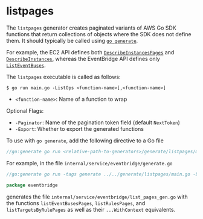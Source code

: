 # listpages

The `listpages` generator creates paginated variants of AWS Go SDK functions that return collections of objects where the SDK does not define them. It should typically be called using [`go generate`](https://golang.org/cmd/go/#hdr-Generate_Go_files_by_processing_source).

For example, the EC2 API defines both [`DescribeInstancesPages`](https://docs.aws.amazon.com/sdk-for-go/api/service/ec2/#EC2.DescribeInstancesPages) and  [`DescribeInstances`](https://docs.aws.amazon.com/sdk-for-go/api/service/ec2/#EC2.DescribeInstances), whereas the EventBridge API defines only [`ListEventBuses`](https://docs.aws.amazon.com/sdk-for-go/api/service/eventbridge/#EventBridge.ListEventBuses).

The `listpages` executable is called as follows:

```console
$ go run main.go -ListOps <function-name>[,<function-name>]
```

* `<function-name>`: Name of a function to wrap

Optional Flags:

* `-Paginator`: Name of the pagination token field (default `NextToken`)
* `-Export`: Whether to export the generated functions

To use with `go generate`, add the following directive to a Go file

```go
//go:generate go run <relative-path-to-generators>/generate/listpages/main.go -ListOps=<comma-separated-list-of-functions>
```

For example, in the file `internal/service/eventbridge/generate.go`

```go
//go:generate go run -tags generate ../../generate/listpages/main.go -ListOps=ListEventBuses,ListRules,ListTargetsByRule

package eventbridge
```

generates the file `internal/service/eventbridge/list_pages_gen.go` with the functions `listEventBusesPages`, `listRulesPages`, and `listTargetsByRulePages` as well as their `...WithContext` equivalents.
